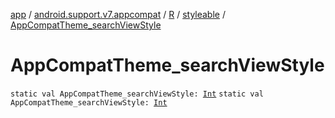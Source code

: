 [app](../../../index.md) / [android.support.v7.appcompat](../../index.md) / [R](../index.md) / [styleable](index.md) / [AppCompatTheme_searchViewStyle](.)

# AppCompatTheme_searchViewStyle

`static val AppCompatTheme_searchViewStyle: `[`Int`](https://kotlinlang.org/api/latest/jvm/stdlib/kotlin/-int/index.html)
`static val AppCompatTheme_searchViewStyle: `[`Int`](https://kotlinlang.org/api/latest/jvm/stdlib/kotlin/-int/index.html)
